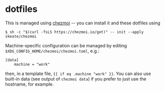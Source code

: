 # dotfiles

This is managed using [chezmoi](chezmoi.io) -- you can install it and these
dotfiles using

```
$ sh -c "$(curl -fsLS https://chezmoi.io/get)" -- init --apply skeate/chezmoi
```

Machine-specific configuration can be managed by editing
`$XDG_CONFIG_HOME/chezmoi/chezmoi.toml`, e.g.:

```
[data]
    machine = "work"
```

then, in a template file, `{{ if eq .machine "work" }}`. You can also use
built-in data (see output of `chezmoi data`) if you prefer to just use the
hostname, for example.
